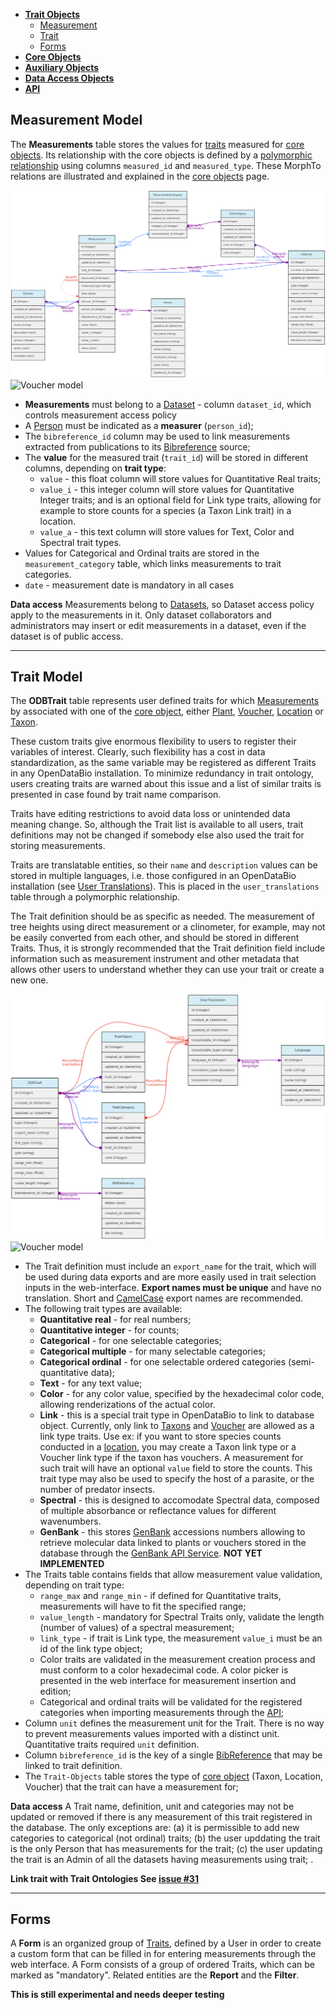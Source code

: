 * [**Trait Objects**](#)
  * [Measurement](#measurements)
  * [Trait](#traits)
  * [Forms](#forms)
* [**Core Objects**](Core-Objects)
* [**Auxiliary Objects**](Auxiliary-Objects)    
* [**Data Access Objects**](Data-Access-Objects)
* [**API**](API)

<a name="measurements"></a>
## Measurement Model
The **Measurements** table stores the values for [traits](#traits) measured for [core objects](core_objects). Its relationship with the core objects is defined by a [polymorphic relationship](#polymorphicrelationships) using columns `measured_id` and `measured_type`. These MorphTo relations are illustrated and explained in the [core objects](core_objects) page.

![](https://github.com/opendatabio/datamodel/blob/master/measurement_model.png)
<img src="{{ asset('images/docs/measurement_model.png') }}" alt="Voucher model" with=350>


* **Measurements** must belong to a [Dataset](Data-Access-Objects#datasets) - column `dataset_id`, which controls measurement access policy
* A [Person](Auxiliary-Objects#persons) must be indicated as a **measurer** (`person_id`);
* The `bibreference_id` column may be used to link measurements extracted from publications to its [Bibreference](Auxiliary-Objects#bibreferences) source;
* The **value** for the measured trait (`trait_id`) will be stored in different columns, depending on **trait type**:
  * `value` - this float column will store values for Quantitative Real traits;
  * `value_i` - this integer column will store values for Quantitative Integer traits; and is an optional field for Link type traits, allowing for example to store counts for a species (a Taxon Link trait) in a location.
  * `value_a` - this text column will store values for Text, Color and Spectral trait types.
* Values for Categorical and Ordinal traits are stored in the `measurement_category` table, which links measurements to trait categories.
* `date` - measurement date is mandatory in all cases

**Data access** Measurements belong to [Datasets](Data-Access-Objects#datasets), so Dataset access policy apply to the measurements in it. Only dataset collaborators and administrators may insert or edit measurements in a dataset, even if the dataset is of public access.


<a name="traits"></a>
***
## Trait Model
The **ODBTrait** table represents user defined traits for which [Measurements](#measurements) by associated with one of the [core object](core_objects), either [Plant](core_objects#plants), [Voucher](core_objects#vouchers), [Location](core_objects#locations) or [Taxon](core_objects#taxons).

These custom traits give enormous flexibility to users to register their variables of interest. Clearly, such flexibility has a cost in data standardization, as the same variable may be registered as different Traits in any OpenDataBio installation. To minimize redundancy in trait ontology, users creating traits are warned about this issue and a list of similar traits is presented in case found by trait name comparison.

Traits have editing restrictions to avoid data loss or unintended data meaning change. So, although the Trait list is available to all users, trait definitions may not be changed if somebody else also used the trait for storing measurements.

Traits are translatable entities, so their `name` and `description` values can be stored in multiple languages, i.e. those configured in an OpenDataBio installation (see [User Translations](Auxiliary-Objects#user_translations)). This is placed in the `user_translations` table through a polymorphic relationship.

The Trait definition should be as specific as needed. The measurement of tree heights using direct measurement or a clinometer, for example, may not be easily converted from each other, and should be stored in different Traits. Thus, it is strongly recommended that the Trait definition field include information such as measurement instrument and other metadata that allows other users to understand whether they can use your trait or create a new one.


![](https://github.com/opendatabio/datamodel/blob/master/trait_model.png)
<img src="{{ asset('images/docs/trait_model.png') }}" alt="Voucher model" with=350>

* The Trait definition must include an `export_name` for the trait, which will be used during data exports and are more easily used in trait selection inputs in the web-interface. **Export names must be unique** and have no translation. Short and [CamelCase](https://en.wikipedia.org/wiki/Camel_case) export names are recommended.
* The following trait types are available:
  * **Quantitative real** - for real numbers;
  * **Quantitative integer** - for counts;
  * **Categorical** - for one selectable categories;
  * **Categorical multiple** - for many selectable categories;
  * **Categorical ordinal** - for one selectable ordered categories (semi-quantitative data);
  * **Text** - for any text value;
  * **Color** - for any color value, specified by the hexadecimal color code, allowing renderizations of the actual color.
  * **Link** - this is a special trait type in OpenDataBio to link to database object. Currently, only link to [Taxons](core_objects#taxons) and [Voucher](core_objects#vouchers) are  allowed as a link type traits. Use ex:  if you want to store species counts conducted in a [location](core_objects#location), you may create a Taxon link type or a Voucher link type if the taxon has vouchers. A measurement for such trait will have an optional `value` field to store the counts. This trait type  may also be used to specify the host of a parasite, or the number of predator insects.
  * **Spectral** - this is designed to accomodate Spectral data, composed of multiple absorbance or reflectance values for different wavenumbers.
  * **GenBank** - this stores [GenBank](https://www.ncbi.nlm.nih.gov/genbank/) accessions numbers allowing to retrieve molecular data linked to plants or vouchers stored in the database through the [GenBank API Service](https://www.ncbi.nlm.nih.gov/home/develop/api/). **NOT YET IMPLEMENTED**
* The Traits table contains fields that allow measurement value validation, depending on trait type:
  * `range_max` and `range_min` - if defined for Quantitative traits, measurements will have to fit the specified range;
  * `value_length` - mandatory for Spectral Traits only, validate the length (number of values) of a spectral measurement;
  * `link_type` - if trait is Link type, the measurement `value_i` must be an id of the link type object;
  * Color traits are validated in the measurement creation process and must conform to a color hexadecimal code. A color picker is presented in the web interface for measurement insertion and edition;
  * Categorical and ordinal traits will be validated for the registered categories when importing measurements through the [API](API);
* Column `unit` defines the measurement unit for the Trait. There is no way to prevent measurements values imported with a distinct unit. Quantitative traits required `unit` definition.
* Column `bibreference_id` is the key of a single [BibReference](Auxiliary-Objects#BibReferences) that may be linked to trait definition.
* The `Trait-Objects` table stores the type of [core object](core_objects) (Taxon, Location, Voucher) that the trait can have a measurement for;



**Data access** A Trait name, definition, unit and categories may not be updated or removed if there is any measurement of this trait registered in the database. The only exceptions are: (a) it is permissible to add new categories to categorical (not ordinal) traits; (b) the user upddating the trait is the only Person that has measurements for the trait; (c) the user updating the trait is an Admin of all the datasets having measurements using trait; .



**Link trait with Trait Ontologies See [issue #31](https://github.com/opendatabio/opendatabio/issues/31)**


<a name="forms"></a>
***
## Forms
A **Form** is an organized group of [Traits](#traits), defined by a User in order to create a custom form that can be filled in for entering measurements through the web interface. A Form consists of a group of ordered Traits, which can be marked as "mandatory". Related entities are the **Report** and the **Filter**.

**This is still experimental and needs deeper testing**
